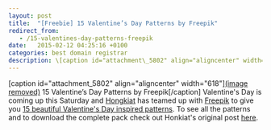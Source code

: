 ```yaml
---
layout: post
title:  "[Freebie] 15 Valentine’s Day Patterns by Freepik"
redirect_from:
   - /15-valentines-day-patterns-freepik
date:   2015-02-12 04:25:16 +0100
categories: best domain registrar
description: \[caption id="attachment\_5802" align="aligncenter" width="618"\](image...
---
```


\[caption id="attachment\_5802" align="aligncenter" width="618"\][(image removed)](http://markustenghamn.com/wp-content/uploads/2015/02/valentines-day.jpg) 15 Valentine’s Day Patterns by Freepik\[/caption\] Valentine's Day is coming up this Saturday and [Hongkiat](http://anve.to/UW0Dv "Design Tips, Tutorials and Inspiration") has teamed up with [Freepik](http://anve.to/GByUw "Freepik - Graphic resources for everyone") to give you [15 beautiful Valentine's Day inspired patterns](http://anve.to/BcY3s "Freebie Release: 15 Valentine’s Day Patterns by Freepik"). To see all the patterns and to download the complete pack check out Honkiat's original post [here](http://anve.to/BcY3s "Freebie Release: 15 Valentine’s Day Patterns by Freepik").